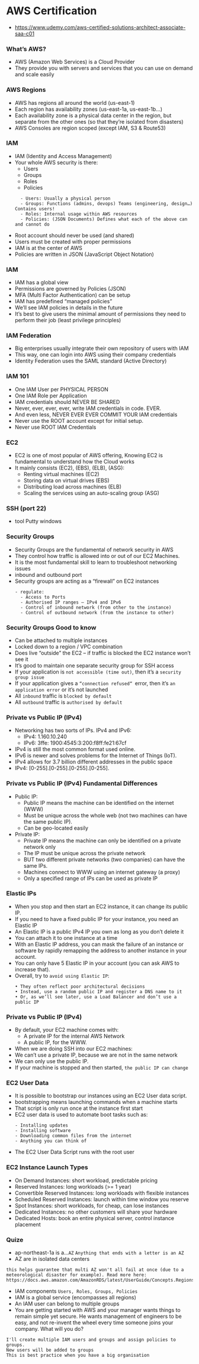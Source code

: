 # AWS Certification
- https://www.udemy.com/aws-certified-solutions-architect-associate-saa-c01

### What’s AWS?
- AWS (Amazon Web Services) is a Cloud Provider
- They provide you with servers and services that you can use on demand and scale easily

### AWS Regions
- AWS has regions all around the world
(us-east-1)
- Each region has availability zones (us-east-1a, us-east-1b…)
- Each availability zone is a physical data center in the region, 
but separate from the other ones (so that they’re isolated
from disasters)
- AWS Consoles are region scoped
(except IAM, S3 & Route53)

### IAM
- IAM (Identity and Access Management)
- Your whole AWS security is there: 
  - Users
  - Groups
  - Roles
  - Policies
  ```
    - Users: Usually a physical person
    - Groups: Functions (admins, devops) Teams (engineering, design…) Contains users!
    - Roles: Internal usage within AWS resources
    - Policies: (JSON Documents) Defines what each of the above can and cannot do
  ```
- Root account should never be used (and shared)
- Users must be created with proper permissions
- IAM is at the center of AWS
- Policies are written in JSON (JavaScript Object Notation)

### IAM
- IAM has a global view
- Permissions are governed by Policies (JSON)
- MFA (Multi Factor Authentication) can be setup
- IAM has predefined “managed policies”
- We’ll see IAM policies in details in the future
- It’s best to give users the minimal amount of permissions they need to perform their job (least privilege principles)

### IAM Federation
- Big enterprises usually integrate their own repository of users with IAM
- This way, one can login into AWS using their company credentials
- Identity Federation uses the SAML standard (Active Directory)

### IAM 101
- One IAM User per PHYSICAL PERSON
- One IAM Role per Application
- IAM credentials should NEVER BE SHARED
- Never, ever, ever, ever, write IAM credentials in code. EVER.
- And even less, NEVER EVER EVER COMMIT YOUR IAM credentials
- Never use the ROOT account except for initial setup.
- Never use ROOT IAM Credentials

### EC2
- EC2 is one of most popular of AWS offering, Knowing EC2 is fundamental to understand how the Cloud works
- It mainly consists (EC2), (EBS), (ELB), (ASG):
  - Renting virtual machines (EC2)
  - Storing data on virtual drives (EBS)
  - Distributing load across machines (ELB)
  - Scaling the services using an auto-scaling group (ASG)
  
### SSH (port 22)
- tool Putty windows

### Security Groups
- Security Groups are the fundamental of network security in AWS
- They control how traffic is allowed into or out of our EC2 Machines.
- It is the most fundamental skill to learn to troubleshoot networking issues
- inbound and outbound port
- Security groups are acting as a “firewall” on EC2 instances
  ```
  - regulate: 
    - Access to Ports
    - Authorised IP ranges – IPv4 and IPv6
    - Control of inbound network (from other to the instance)
    - Control of outbound network (from the instance to other)
  ```


### Security Groups Good to know
- Can be attached to multiple instances
- Locked down to a region / VPC combination
- Does live “outside” the EC2 – if traffic is blocked the EC2 instance won’t see it
- It’s good to maintain one separate security group for SSH access
- If your application is ```not accessible (time out)```, then it’s a ```security group issue```
- If your application gives a ```“connection refused“ ```error, then it’s ```an application error``` or it’s not launched
- All ```inbound``` traffic is ```blocked by default```
- All ```outbound``` traffic is ```authorised by default```

### Private vs Public IP (IPv4)
- Networking has two sorts of IPs. IPv4 and IPv6:
  - IPv4: 1.160.10.240
  - IPv6: 3ffe: 1900:4545:3:200:f8ff:fe21:67cf
- IPv4 is still the most common format used online.
- IPv6 is newer and solves problems for the Internet of Things (IoT).
- IPv4 allows for 3.7 billion different addresses in the public space
- IPv4: [0-255].[0-255].[0-255].[0-255].

### Private vs Public IP (IPv4) Fundamental Differences
- Public IP:
  - Public IP means the machine can be identified on the internet (WWW)
  - Must be unique across the whole web (not two machines can have the same public IP).
  - Can be geo-located easily
- Private IP:
  - Private IP means the machine can only be identified on a private network only
  - The IP must be unique across the private network
  - BUT two different private networks (two companies) can have the same IPs.
  - Machines connect to WWW using an internet gateway (a proxy)
  - Only a specified range of IPs can be used as private IP

### Elastic IPs
- When you stop and then start an EC2 instance, it can change its public IP.
- If you need to have a fixed public IP for your instance, you need an Elastic IP
- An Elastic IP is a public IPv4 IP you own as long as you don’t delete it
- You can attach it to one instance at a time 
- With an Elastic IP address, you can mask the failure of an instance or software by rapidly remapping the address to another instance in your account.
- You can only have 5 Elastic IP in your account (you can ask AWS to increase that).
- Overall, try to ```avoid using Elastic IP```:
  ```
  • They often reflect poor architectural decisions
  • Instead, use a random public IP and register a DNS name to it
  • Or, as we’ll see later, use a Load Balancer and don’t use a public IP
  ```
### Private vs Public IP (IPv4)
- By default, your EC2 machine comes with:
  - A private IP for the internal AWS Network
  - A public IP, for the WWW.
- When we are doing SSH into our EC2 machines:
- We can’t use a private IP, because we are not in the same network
- We can only use the public IP.
- If your machine is stopped and then started, ```the public IP can change```

### EC2 User Data
- It is possible to bootstrap our instances using an EC2 User data script.
- bootstrapping means launching commands when a machine starts
- That script is only run once at the instance first start
- EC2 user data is used to automate boot tasks such as:
  ```
  - Installing updates
  - Installing software
  - Downloading common files from the internet
  - Anything you can think of
  ```
- The EC2 User Data Script runs with the root user

### EC2 Instance Launch Types
- On Demand Instances: short workload, predictable pricing
- Reserved Instances: long workloads (>= 1 year)
- Convertible Reserved Instances: long workloads with flexible instances
- Scheduled Reserved Instances: launch within time window you reserve
- Spot Instances: short workloads, for cheap, can lose instances
- Dedicated Instances: no other customers will share your hardware
- Dedicated Hosts: book an entire physical server, control instance placement


### Quize
- ap-northeast-1a is a...```AZ```
```Anything that ends with a letter is an AZ```
- AZ are in isolated data centers
```
this helps guarantee that multi AZ won't all fail at once (due to a meteorological disaster for example). Read more here: https://docs.aws.amazon.com/AmazonRDS/latest/UserGuide/Concepts.RegionsAndAvailabilityZones.html
```
- IAM components ```Users, Roles, Groups, Policies```
- IAM is a global service (encompasses all regions)
- An IAM user can belong to multiple groups
- You are getting started with AWS and your manager wants things to remain simple yet secure. He wants management of engineers to be easy, and not re-invent the wheel every time someone joins your company. What will you do?
```
I'll create multiple IAM users and groups and assign policies to groups.
New users will be added to groups
This is best practice when you have a big organisation
```












